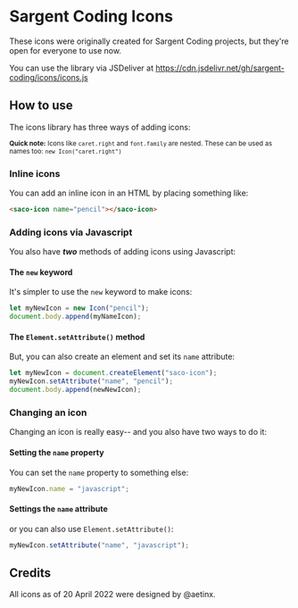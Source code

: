 # Sargent Coding Icons
These icons were originally created for Sargent Coding projects, but they're open for everyone to use now.

You can use the library via JSDeliver at https://cdn.jsdelivr.net/gh/sargent-coding/icons/icons.js

## How to use
The icons library has three ways of adding icons:

<sup>**Quick note:** Icons like `caret.right` and `font.family` are nested. These can be used as names too: `new Icon("caret.right")`</sup>

### Inline icons
You can add an inline icon in an HTML by placing something like:
```html
<saco-icon name="pencil"></saco-icon>
```

### Adding icons via Javascript
You also have ***two*** methods of adding icons using Javascript:

#### The `new` keyword
It's simpler to use the `new` keyword to make icons:
```javascript
let myNewIcon = new Icon("pencil");
document.body.append(myNameIcon);
```

#### The `Element.setAttribute()` method
But, you can also create an element and set its `name` attribute:
```javascript
let myNewIcon = document.createElement("saco-icon");
myNewIcon.setAttribute("name", "pencil");
document.body.append(newNewIcon);
```

### Changing an icon
Changing an icon is really easy-- and you also have two ways to do it:

#### Setting the `name` property
You can set the `name` property to something else:
```javascript
myNewIcon.name = "javascript";
```

#### Settings the `name` attribute
or you can also use `Element.setAttribute()`:
```javascript
myNewIcon.setAttribute("name", "javascript");
```

## Credits
All icons as of 20 April 2022 were designed by @aetinx.

